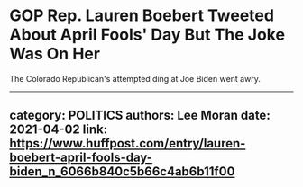 # GOP Rep. Lauren Boebert Tweeted About April Fools' Day But The Joke Was On Her

The Colorado Republican's attempted ding at Joe Biden went awry.

---
category: POLITICS
authors: Lee Moran
date: 2021-04-02
link: https://www.huffpost.com/entry/lauren-boebert-april-fools-day-biden_n_6066b840c5b66c4ab6b11f00
---
